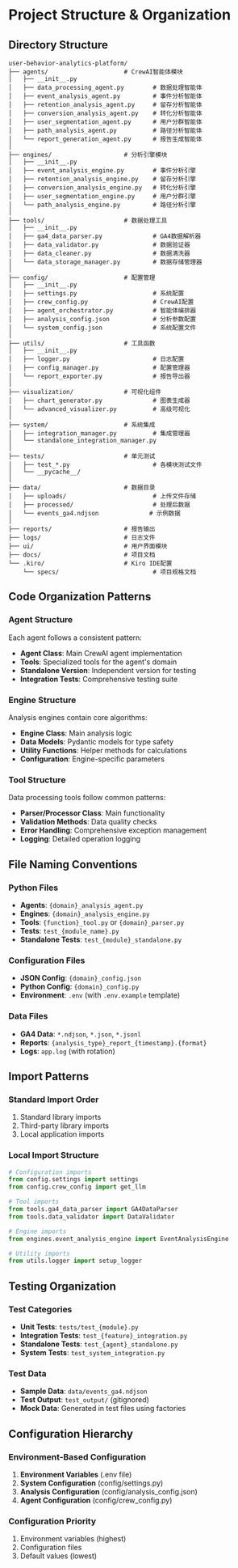 # Project Structure & Organization

## Directory Structure

```
user-behavior-analytics-platform/
├── agents/                     # CrewAI智能体模块
│   ├── __init__.py
│   ├── data_processing_agent.py        # 数据处理智能体
│   ├── event_analysis_agent.py         # 事件分析智能体
│   ├── retention_analysis_agent.py     # 留存分析智能体
│   ├── conversion_analysis_agent.py    # 转化分析智能体
│   ├── user_segmentation_agent.py      # 用户分群智能体
│   ├── path_analysis_agent.py          # 路径分析智能体
│   └── report_generation_agent.py      # 报告生成智能体
│
├── engines/                    # 分析引擎模块
│   ├── __init__.py
│   ├── event_analysis_engine.py        # 事件分析引擎
│   ├── retention_analysis_engine.py    # 留存分析引擎
│   ├── conversion_analysis_engine.py   # 转化分析引擎
│   ├── user_segmentation_engine.py     # 用户分群引擎
│   └── path_analysis_engine.py         # 路径分析引擎
│
├── tools/                      # 数据处理工具
│   ├── __init__.py
│   ├── ga4_data_parser.py              # GA4数据解析器
│   ├── data_validator.py               # 数据验证器
│   ├── data_cleaner.py                 # 数据清洗器
│   └── data_storage_manager.py         # 数据存储管理器
│
├── config/                     # 配置管理
│   ├── __init__.py
│   ├── settings.py                     # 系统配置
│   ├── crew_config.py                  # CrewAI配置
│   ├── agent_orchestrator.py           # 智能体编排器
│   ├── analysis_config.json            # 分析参数配置
│   └── system_config.json              # 系统配置文件
│
├── utils/                      # 工具函数
│   ├── __init__.py
│   ├── logger.py                       # 日志配置
│   ├── config_manager.py               # 配置管理器
│   └── report_exporter.py              # 报告导出器
│
├── visualization/              # 可视化组件
│   ├── chart_generator.py              # 图表生成器
│   └── advanced_visualizer.py          # 高级可视化
│
├── system/                     # 系统集成
│   ├── integration_manager.py          # 集成管理器
│   └── standalone_integration_manager.py
│
├── tests/                      # 单元测试
│   ├── test_*.py                       # 各模块测试文件
│   └── __pycache__/
│
├── data/                       # 数据目录
│   ├── uploads/                        # 上传文件存储
│   ├── processed/                      # 处理后数据
│   └── events_ga4.ndjson              # 示例数据
│
├── reports/                    # 报告输出
├── logs/                       # 日志文件
├── ui/                         # 用户界面模块
├── docs/                       # 项目文档
└── .kiro/                      # Kiro IDE配置
    └── specs/                          # 项目规格文档
```

## Code Organization Patterns

### Agent Structure
Each agent follows a consistent pattern:
- **Agent Class**: Main CrewAI agent implementation
- **Tools**: Specialized tools for the agent's domain
- **Standalone Version**: Independent version for testing
- **Integration Tests**: Comprehensive testing suite

### Engine Structure
Analysis engines contain core algorithms:
- **Engine Class**: Main analysis logic
- **Data Models**: Pydantic models for type safety
- **Utility Functions**: Helper methods for calculations
- **Configuration**: Engine-specific parameters

### Tool Structure
Data processing tools follow common patterns:
- **Parser/Processor Class**: Main functionality
- **Validation Methods**: Data quality checks
- **Error Handling**: Comprehensive exception management
- **Logging**: Detailed operation logging

## File Naming Conventions

### Python Files
- **Agents**: `{domain}_analysis_agent.py`
- **Engines**: `{domain}_analysis_engine.py`
- **Tools**: `{function}_tool.py` or `{domain}_parser.py`
- **Tests**: `test_{module_name}.py`
- **Standalone Tests**: `test_{module}_standalone.py`

### Configuration Files
- **JSON Config**: `{domain}_config.json`
- **Python Config**: `{domain}_config.py`
- **Environment**: `.env` (with `.env.example` template)

### Data Files
- **GA4 Data**: `*.ndjson`, `*.json`, `*.jsonl`
- **Reports**: `{analysis_type}_report_{timestamp}.{format}`
- **Logs**: `app.log` (with rotation)

## Import Patterns

### Standard Import Order
1. Standard library imports
2. Third-party library imports
3. Local application imports

### Local Import Structure
```python
# Configuration imports
from config.settings import settings
from config.crew_config import get_llm

# Tool imports
from tools.ga4_data_parser import GA4DataParser
from tools.data_validator import DataValidator

# Engine imports
from engines.event_analysis_engine import EventAnalysisEngine

# Utility imports
from utils.logger import setup_logger
```

## Testing Organization

### Test Categories
- **Unit Tests**: `tests/test_{module}.py`
- **Integration Tests**: `test_{feature}_integration.py`
- **Standalone Tests**: `test_{agent}_standalone.py`
- **System Tests**: `test_system_integration.py`

### Test Data
- **Sample Data**: `data/events_ga4.ndjson`
- **Test Output**: `test_output/` (gitignored)
- **Mock Data**: Generated in test files using factories

## Configuration Hierarchy

### Environment-Based Configuration
1. **Environment Variables** (.env file)
2. **System Configuration** (config/settings.py)
3. **Analysis Configuration** (config/analysis_config.json)
4. **Agent Configuration** (config/crew_config.py)

### Configuration Priority
1. Environment variables (highest)
2. Configuration files
3. Default values (lowest)